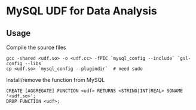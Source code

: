 # MySQL UDF for Data Analysis

## Usage

Compile the source files

```
gcc -shared <udf.so> -o <udf.cc> -fPIC `mysql_config --include` `gsl-config --libs`
cp <udf.so> `mysql_config --plugindir`  # need sudo
```

Install/remove the function from MySQL

```
CREATE [AGGREGATE] FUNCTION <udf> RETURNS <STRING|INT|REAL> SONAME '<udf.so>';
DROP FUNCTION <udf>;
```


